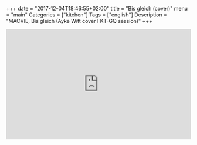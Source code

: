 +++
date = "2017-12-04T18:46:55+02:00"
title = "Bis gleich (cover)"
menu = "main"
Categories = ["kitchen"]
Tags = ["english"]
Description = "MACVIE, Bis gleich (Ayke Witt cover ǀ KT-GQ session)"
+++



<iframe width="100%" height="300" scrolling="no" frameborder="no" src="https://w.soundcloud.com/player/?url=https%3A//api.soundcloud.com/tracks/365019884&amp;color=%23ff5500&amp;auto_play=false&amp;hide_related=false&amp;show_comments=true&amp;show_user=true&amp;show_reposts=false&amp;show_teaser=true&amp;visual=true"></iframe>
